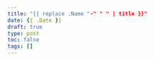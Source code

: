 ```yaml
---
title: "{{ replace .Name "-" " " | title }}"
date: {{ .Date }}
draft: true
type: post
toc: false
tags: []
---
```


<!--more-->